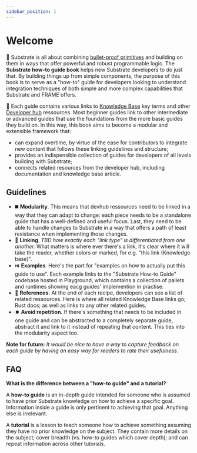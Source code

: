 ```yaml
---
sidebar_position: 1
---
```

# Welcome

:rocket: Substrate is all about combining [bullet-proof primitives](https://substrate.dev/docs/en/knowledgebase/runtime/primitives) and building on them in ways that offer powerful and robust programmable logic. The **Substrate how-to guide book** helps new Substrate developers to do just that. By building things up from simple components, the purpose of this book is to serve as a "how-to" guide for developers looking to understand integration techniques of both simple and more complex capabilities that Substrate and FRAME offers.

:monocle_face: Each guide contains various links to [Knowledge Base](https://substrate.dev/docs/en/) key terms and other [Developer hub](https://substrate.dev/en/) ressources. Most beginner guides link to other intermediate or advanced guides that use the foundations from the more basic guides they build on. In this way, this book aims to become a modular and extensible framework that:
- can expand overtime, by virtue of the ease for contributors to integrate new content that follows these linking guidelines and structure;
- provides an indispensible collection of guides for developers of all levels building with Substrate;
- connects related resources from the developer hub, including documentation and knowledge base article.

<!-- ## Table of Contents
- [How-to Guides]()
    * 101 - Beginner
        + [Basic Pallet Integration](./text/how-to-guides/101/basic-pallet-integration.md)
        + [Gensis Configuration for Balances](./text/how-to-guides/101/genesis-config-balances.md)
        + [Transaction Weight Calculations](./text/how-to-guides/101/basic-tx-weight-calculations.md)
        + [Simple Token Mint Pallet](./text/how-to-guides/101/mint-token.md)
        + [Basic Instantiable Pallets](./text/how-to-guides/101/basic-instantiable-pallets.md)
    * 201 - Intermediate I
        + [Gensis Configuration for Balances](./text/how-to-guides/201/weighting-struct.md)
    * 300 - Intermediate II
        + [Ringbuffer](./text/how-to-guides/300/ringbuffer.md)
        + [Migration Tests](./text/how-to-guides/300/migration-tests.md)
    * 490 - Advanced I
    * 500 - Advanced II
- [Guidelines](#guidelines)
- [Guide Template](./how-to-template.md)
- [FAQ](#faq) -->

## Guidelines

- :black_medium_square: **Modularity**. This means that devhub ressources need to be linked in a way that they can adapt to change: each piece needs to be a standalone guide that has a well-defined and useful focus. Last, they need to be able to handle changes to Substrate in a way that offers a path of least resistance when implementing those changes.
- :link: **Linking**. *TBD how exactly each "link type" is differentiated from one another.* What matters is where ever there's a link, it's clear where it will take the reader, whether colors or marked, for e.g. "this link (Knowledge base)".
- :play_or_pause_button: **Examples**. Here's the part for "examples on how to actually put this guide to use". Each example links to the "Substrate How-to Guide" codebase hosted in Playground, which contains a collection of pallets and runtimes showing eacg guides' implemention in practise. 
- :satellite: **References.** At the end of each recipe, developers can see a list of related ressources. Here is where all related Knowledge Base links go; Rust docs; as well as links to any other related guides.
- :stop_button: **Avoid repetition.** If there's something that needs to be included in one guide and can be abstracted to a completely separate guide, abstract it and link to it instead of repeating that content. This ties into the modularity aspect too.

**Note for future:** *It would be nice to have a way to capture feedback on each guide by having an easy way for readers to rate their usefulness.*

## FAQ

**What is the difference between a "how-to guide" and a tutorial?** 

A **how-to guide** is an in-depth guide intended for someone who is assumed to have prior Substrate knowledge on how to achieve a specific goal. Information inside a guide is only pertinent to achieving that goal. Anything else is irrelevant.

A **tutorial** is a lesson to teach someone how to achieve something assuming they have no prior knowledge on the subject. They contain more details on the subject; cover breadth (vs. how-to guides which cover depth); and can repeat information across other tutorials.

